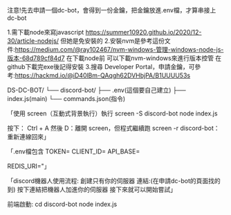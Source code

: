 注意!先去申請一個dc-bot，會得到一份金鑰，把金鑰放進.env檔，才算串接上dc-bot



1.需下載node來寫javascript
https://summer10920.github.io/2020/12-30/article-nodejs/
但她是免安裝的
2.安裝nvm是參考這份文件:https://medium.com/@ray102467/nvm-windows-管理-windows-node-js-版本-68d789cf84d7
在下載node前 可以下載nvm-windows來進行版本控管
在github下載完exe後記得安裝
3.搜尋 Developer Portal，申請金鑰，可參考:https://hackmd.io/@iD40lBm-QAqgh62DVHbjPA/B1UUUU53s

DS-DC-BOT/
└── discord-bot/
    ├── .env(這個要自己建立)
    ├── index.js(main)
    └── commands.json(指令)

「使用 screen（互動式背景執行）執行
screen -S discord-bot
node index.js

按下：
Ctrl + A 然後 D：離開 screen，但程式繼續跑
screen -r discord-bot：重新連線回來」

「.env檔包含
TOKEN=
CLIENT_ID=
API_BASE=

REDIS_URI="」

「discord機器人使用流程:
創建只有你的伺服器
連結:(在申請dc-bot的頁面找的到)
按下連結把機器人加進你的伺服器
接下來就可以開始嘗試」

前端啟動: cd discord-bot
node index.js
